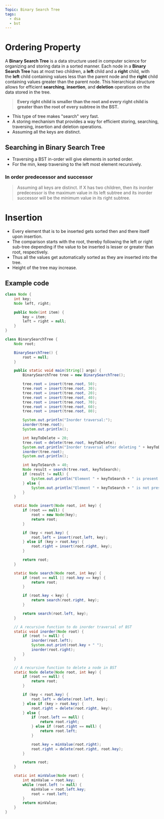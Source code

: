 ```yaml
---
Topic: Binary Search Tree
tags:
  - dsa
  - bst
---
```

# Ordering Property
A ****Binary Search Tree**** is a data structure used in computer science for organizing and storing data in a sorted manner. Each node in a ****Binary Search Tree**** has at most two children, a ****left**** child and a ****right**** child, with the ****left**** child containing values less than the parent node and the ****right**** child containing values greater than the parent node. This hierarchical structure allows for efficient ****searching****, ****insertion****, and ****deletion**** operations on the data stored in the tree.

> **Every right child is smaller than the root and every right child is greater than the root of every subtree in the BST.**
- This type of tree makes "search" very fast.
- A storing mechanism that provides a way for efficient storing, searching, traversing, insertion and deletion operations.
- Assuming all the keys are distinct.

## Searching in Binary Search Tree
- Traversing a BST in-order will give elements in sorted order.
- For the min, keep traversing to the left most element recursively.

### In order predecessor and successor
> Assuming all keys are distinct. If X has two children, then its inorder predecessor is the maximum value in its left subtree and its inorder successor will be the minimum value in its right subtree.

# Insertion 
- Every element that is to be inserted gets sorted then and there itself upon insertion.
- The comparison starts with the root, thereby following the left or right sub-tree depending if the value to be inserted is lesser or greater than root, respectively.
- Thus all the values get automatically sorted as they are inserted into the tree.
- Height of the tree may increase.

## Example code

```java
class Node {
    int key;
    Node left, right;

    public Node(int item) {
        key = item;
        left = right = null;
    }
}

class BinarySearchTree {
    Node root;

    BinarySearchTree() {
        root = null;
    }

    public static void main(String[] args) {
        BinarySearchTree tree = new BinarySearchTree();

        tree.root = insert(tree.root, 50);
        tree.root = insert(tree.root, 30);
        tree.root = insert(tree.root, 20);
        tree.root = insert(tree.root, 40);
        tree.root = insert(tree.root, 70);
        tree.root = insert(tree.root, 60);
        tree.root = insert(tree.root, 80);

        System.out.println("Inorder traversal:");
        inorder(tree.root);
        System.out.println();

        int keyToDelete = 20;
        tree.root = delete(tree.root, keyToDelete);
        System.out.println("Inorder traversal after deleting " + keyToDelete + ":");
        inorder(tree.root);
        System.out.println();

        int keyToSearch = 40;
        Node result = search(tree.root, keyToSearch);
        if (result != null) {
            System.out.println("Element " + keyToSearch + " is present in the tree.");
        } else {
            System.out.println("Element " + keyToSearch + " is not present in the tree.");
        }
    }

    static Node insert(Node root, int key) {
        if (root == null) {
            root = new Node(key);
            return root;
        }

        if (key < root.key) {
            root.left = insert(root.left, key);
        } else if (key > root.key) {
            root.right = insert(root.right, key);
        }

        return root;
    }

    static Node search(Node root, int key) {
        if (root == null || root.key == key) {
            return root;
        }

        if (root.key < key) {
            return search(root.right, key);
        }

        return search(root.left, key);
    }

    // A recursive function to do inorder traversal of BST
    static void inorder(Node root) {
        if (root != null) {
            inorder(root.left);
            System.out.print(root.key + " ");
            inorder(root.right);
        }
    }

    // A recursive function to delete a node in BST
    static Node delete(Node root, int key) {
        if (root == null) {
            return root;
        }

        if (key < root.key) {
            root.left = delete(root.left, key);
        } else if (key > root.key) {
            root.right = delete(root.right, key);
        } else {
            if (root.left == null) {
                return root.right;
            } else if (root.right == null) {
                return root.left;
            }

            root.key = minValue(root.right);
            root.right = delete(root.right, root.key);
        }

        return root;
    }

    static int minValue(Node root) {
        int minValue = root.key;
        while (root.left != null) {
            minValue = root.left.key;
            root = root.left;
        }
        return minValue;
    }
}

```